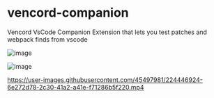 # vencord-companion

Vencord VsCode Companion Extension that lets you test patches and webpack finds from vscode

![image](https://user-images.githubusercontent.com/45497981/224365555-60e968a1-d2d0-4aee-b29b-e5714273682c.png)

![image](https://user-images.githubusercontent.com/45497981/224377149-b1569eac-9411-4f55-849a-950ba5b06f37.png)




https://user-images.githubusercontent.com/45497981/224446924-6e272d78-2c30-41a2-a41e-f71286b5f220.mp4

